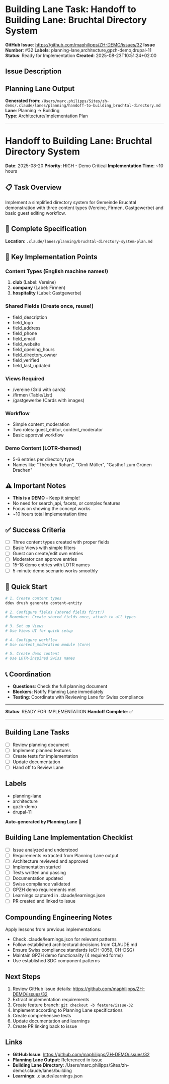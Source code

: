 # Building Lane Task: Handoff to Building Lane: Bruchtal Directory System

**GitHub Issue**: https://github.com/maphilipps/ZH-DEMO/issues/32
**Issue Number**: #32
**Labels**: planning-lane,architecture,gpzh-demo,drupal-11
**Status**: Ready for Implementation
**Created**: 2025-08-23T10:51:24+02:00

## Issue Description

## Planning Lane Output

**Generated from**: `/Users/marc.philipps/Sites/zh-demo/.claude/lanes/planning/handoff-to-building_bruchtal-directory.md`
**Lane**: Planning → Building  
**Type**: Architecture/Implementation Plan

---

# Handoff to Building Lane: Bruchtal Directory System

**Date**: 2025-08-20
**Priority**: HIGH - Demo Critical
**Implementation Time**: ~10 hours

## 📋 Task Overview
Implement a simplified directory system for Gemeinde Bruchtal demonstration with three content types (Vereine, Firmen, Gastgewerbe) and basic guest editing workflow.

## 📁 Complete Specification
**Location**: `.claude/lanes/planning/bruchtal-directory-system-plan.md`

## 🎯 Key Implementation Points

### Content Types (English machine names!)
1. **club** (Label: Vereine)
2. **company** (Label: Firmen)  
3. **hospitality** (Label: Gastgewerbe)

### Shared Fields (Create once, reuse!)
- field_description
- field_logo
- field_address
- field_phone
- field_email
- field_website
- field_opening_hours
- field_directory_owner
- field_verified
- field_last_updated

### Views Required
- /vereine (Grid with cards)
- /firmen (Table/List)
- /gastgewerbe (Cards with images)

### Workflow
- Simple content_moderation
- Two roles: guest_editor, content_moderator
- Basic approval workflow

### Demo Content (LOTR-themed)
- 5-6 entries per directory type
- Names like "Théoden Rohan", "Gimli Müller", "Gasthof zum Grünen Drachen"

## ⚠️ Important Notes
- **This is a DEMO** - Keep it simple!
- No need for search_api, facets, or complex features
- Focus on showing the concept works
- ~10 hours total implementation time

## ✅ Success Criteria
- [ ] Three content types created with proper fields
- [ ] Basic Views with simple filters
- [ ] Guest can create/edit own entries
- [ ] Moderator can approve entries
- [ ] 15-18 demo entries with LOTR names
- [ ] 5-minute demo scenario works smoothly

## 🚀 Quick Start
```bash
# 1. Create content types
ddev drush generate content-entity

# 2. Configure fields (shared fields first!)
# Remember: Create shared fields once, attach to all types

# 3. Set up Views
# Use Views UI for quick setup

# 4. Configure workflow
# Use content_moderation module (Core)

# 5. Create demo content
# Use LOTR-inspired Swiss names
```

## 📞 Coordination
- **Questions**: Check the full planning document
- **Blockers**: Notify Planning Lane immediately
- **Testing**: Coordinate with Reviewing Lane for Swiss compliance

---
**Status**: READY FOR IMPLEMENTATION
**Handoff Complete**: ✅

---

## Building Lane Tasks
- [ ] Review planning document
- [ ] Implement planned features
- [ ] Create tests for implementation
- [ ] Update documentation
- [ ] Hand off to Review Lane

## Labels
- planning-lane
- architecture
- gpzh-demo
- drupal-11

**Auto-generated by Planning Lane** 🤖

## Building Lane Implementation Checklist

- [ ] Issue analyzed and understood
- [ ] Requirements extracted from Planning Lane output
- [ ] Architecture reviewed and approved
- [ ] Implementation started
- [ ] Tests written and passing
- [ ] Documentation updated
- [ ] Swiss compliance validated
- [ ] GPZH demo requirements met
- [ ] Learnings captured in .claude/learnings.json
- [ ] PR created and linked to issue

## Compounding Engineering Notes

Apply lessons from previous implementations:
- Check .claude/learnings.json for relevant patterns
- Follow established architectural decisions from CLAUDE.md
- Ensure Swiss compliance standards (eCH-0059, CH-DSG)
- Maintain GPZH demo functionality (4 required forms)
- Use established SDC component patterns

## Next Steps

1. Review GitHub issue details: https://github.com/maphilipps/ZH-DEMO/issues/32
2. Extract implementation requirements
3. Create feature branch: `git checkout -b feature/issue-32`
4. Implement according to Planning Lane specifications
5. Create comprehensive tests
6. Update documentation and learnings
7. Create PR linking back to issue

## Links

- **GitHub Issue**: https://github.com/maphilipps/ZH-DEMO/issues/32
- **Planning Lane Output**: Referenced in issue
- **Building Lane Directory**: /Users/marc.philipps/Sites/zh-demo/.claude/lanes/building
- **Learnings**: .claude/learnings.json

